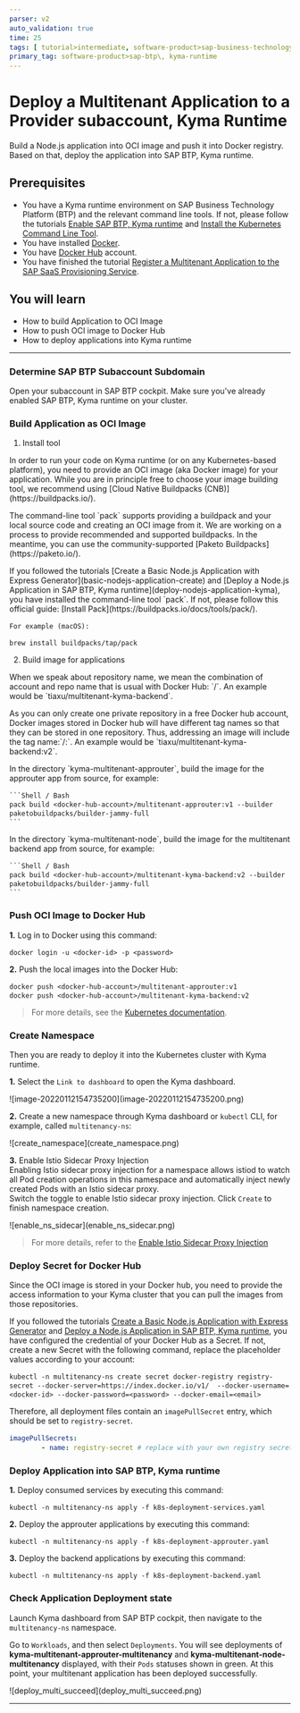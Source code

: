 ```yaml
---
parser: v2
auto_validation: true
time: 25
tags: [ tutorial>intermediate, software-product>sap-business-technology-platform]
primary_tag: software-product>sap-btp\, kyma-runtime
---
```


# Deploy a Multitenant Application to a Provider subaccount, Kyma Runtime
<!-- description --> Build a Node.js application into OCI image and push it into Docker registry. Based on that, deploy the application into SAP BTP, Kyma runtime.

## Prerequisites
- You have a Kyma runtime environment on SAP Business Technology Platform (BTP) and the relevant command line tools. If not, please follow the tutorials [Enable SAP BTP, Kyma runtime](cp-kyma-getting-started) and [Install the Kubernetes Command Line Tool](cp-kyma-download-cli).
- You have installed [Docker](https://docs.docker.com/get-started/#download-and-install-docker).
- You have [Docker Hub](https://hub.docker.com/) account.
- You have finished the tutorial [Register a Multitenant Application to the SAP SaaS Provisioning Service](register-multitenant-app-saas-provisioning-service).



## You will learn
- How to build Application to OCI Image
- How to push OCI image to Docker Hub
- How to deploy applications into Kyma runtime


---

### Determine SAP BTP Subaccount Subdomain

Open your subaccount in SAP BTP cockpit. Make sure you've already enabled SAP BTP, Kyma runtime on your cluster.




### Build Application as OCI Image


1. Install tool
<p> </p>
    In order to run your code on Kyma runtime (or on any Kubernetes-based platform), you need to provide an OCI image (aka Docker image) for your application. While you are in principle free to choose your image building tool, we recommend using [Cloud Native Buildpacks (CNB)](https://buildpacks.io/).  
<p> </p>
    The command-line tool `pack` supports providing a buildpack and your local source code and creating an OCI image from it. We are working on a process to provide recommended and supported buildpacks. In the meantime, you can use the community-supported [Paketo Buildpacks](https://paketo.io/).
<p> </p>
    If you followed the tutorials [Create a Basic Node.js Application with Express Generator](basic-nodejs-application-create) and [Deploy a Node.js Application in SAP BTP, Kyma runtime](deploy-nodejs-application-kyma), you have installed the command-line tool `pack`. If not, please follow this official guide: [Install Pack](https://buildpacks.io/docs/tools/pack/).

    For example (macOS):  
```Shell / Bash
brew install buildpacks/tap/pack
```

2. Build image for applications
<p> </p>
    When we speak about repository name, we mean the combination of account and repo name that is usual with Docker Hub: `<docker-hub-account>/<repo-name>`. An example would be `tiaxu/multitenant-kyma-backend`.
<p> </p>
    As you can only create one private repository in a free Docker hub account, Docker images stored in Docker hub will have different tag names so that they can be stored in one repository. Thus, addressing an image will include the tag name:`<docker-hub-account>/<repo-name>:<tag-name>`. An example would be `tiaxu/multitenant-kyma-backend:v2`.
<p> </p>
    In the directory `kyma-multitenant-approuter`, build the image for the approuter app from source, for example:  

    ```Shell / Bash
    pack build <docker-hub-account>/multitenant-approuter:v1 --builder paketobuildpacks/builder-jammy-full
    ```
<p> </p>
    In the directory `kyma-multitenant-node`, build the image for the multitenant backend app from source, for example:

    ```Shell / Bash
    pack build <docker-hub-account>/multitenant-kyma-backend:v2 --builder paketobuildpacks/builder-jammy-full
    ```




### Push OCI Image to Docker Hub


**1.** Log in to Docker using this command:

```Shell / Bash
docker login -u <docker-id> -p <password>
```

**2.** Push the local images into the Docker Hub:

```Shell / Bash
docker push <docker-hub-account>/multitenant-approuter:v1
docker push <docker-hub-account>/multitenant-kyma-backend:v2
```

>  For more details, see the [Kubernetes documentation](https://kubernetes.io/docs/tasks/configure-pod-container/pull-image-private-registry/).





### Create Namespace


Then you are ready to deploy it into the Kubernetes cluster with Kyma runtime.

**1.** Select the `Link to dashboard` to open the Kyma dashboard.

<!-- border -->![image-20220112154735200](image-20220112154735200.png)

**2.** Create a new namespace through Kyma dashboard or `kubectl` CLI, for example, called `multitenancy-ns`:

<!-- border -->![create_namespace](create_namespace.png)


**3.** Enable Istio Sidecar Proxy Injection  
Enabling Istio sidecar proxy injection for a namespace allows istiod to watch all Pod creation operations in this namespace and automatically inject newly created Pods with an Istio sidecar proxy.  
Switch the toggle to enable Istio sidecar proxy injection. Click `Create` to finish namespace creation.  

<!-- border -->![enable_ns_sidecar](enable_ns_sidecar.png)

> For more details, refer to the [Enable Istio Sidecar Proxy Injection](https://kyma-project.io/#/istio/user/tutorials/01-40-enable-sidecar-injection?id=enable-sidecar-injection-for-a-namespace)





### Deploy Secret for Docker Hub


Since the OCI image is stored in your Docker hub, you need to provide the access information to your Kyma cluster that you can pull the images from those repositories.

If you followed the tutorials [Create a Basic Node.js Application with Express Generator](basic-nodejs-application-create) and [Deploy a Node.js Application in SAP BTP, Kyma runtime](deploy-nodejs-application-kyma), you have configured the credential of your Docker Hub as a Secret. If not, create a new Secret with the following command, replace the placeholder values according to your account:

```Shell / Bash
kubectl -n multitenancy-ns create secret docker-registry registry-secret --docker-server=https://index.docker.io/v1/  --docker-username=<docker-id> --docker-password=<password> --docker-email=<email>
```


Therefore, all deployment files contain an `imagePullSecret` entry, which should be set to `registry-secret`.

```YAML
imagePullSecrets:
        - name: registry-secret # replace with your own registry secret
```





### Deploy Application into SAP BTP, Kyma runtime


**1.** Deploy consumed services by executing this command:

```Shell / Bash
kubectl -n multitenancy-ns apply -f k8s-deployment-services.yaml
```

**2.** Deploy the approuter applications by executing this command:

```Shell / Bash
kubectl -n multitenancy-ns apply -f k8s-deployment-approuter.yaml
```

**3.** Deploy the backend applications by executing this command:

```Shell / Bash
kubectl -n multitenancy-ns apply -f k8s-deployment-backend.yaml
```


### Check Application Deployment state


Launch Kyma dashboard from SAP BTP cockpit, then navigate to the `multitenancy-ns` namespace.

Go to `Workloads`, and then select `Deployments`. You will see deployments of **kyma-multitenant-approuter-multitenancy** and **kyma-multitenant-node-multitenancy** displayed, with their `Pods` statuses shown in green. At this point, your multitenant application has been deployed successfully.

<!-- border -->![deploy_multi_succeed](deploy_multi_succeed.png)








---
